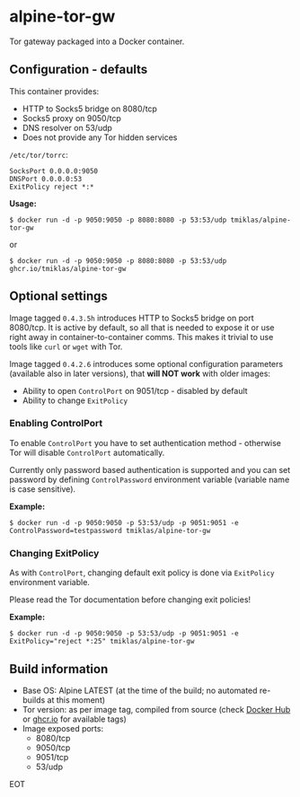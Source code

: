 # alpine-tor-gw
Tor gateway packaged into a Docker container. 

## Configuration - defaults

This container provides:

* HTTP to Socks5 bridge on 8080/tcp
* Socks5 proxy on 9050/tcp
* DNS resolver on 53/udp
* Does not provide any Tor hidden services

`/etc/tor/torrc`:
 
```
SocksPort 0.0.0.0:9050 
DNSPort 0.0.0.0:53 
ExitPolicy reject *:*
```

**Usage:**

`$ docker run -d -p 9050:9050 -p 8080:8080 -p 53:53/udp tmiklas/alpine-tor-gw`

or

`$ docker run -d -p 9050:9050 -p 8080:8080 -p 53:53/udp ghcr.io/tmiklas/alpine-tor-gw`

## Optional settings

Image tagged `0.4.3.5h` introduces HTTP to Socks5 bridge on port 8080/tcp. It is active by default, so all that is needed to expose it or use right away in container-to-container comms. This makes it trivial to use tools like `curl` or `wget` with Tor.

Image tagged `0.4.2.6` introduces some optional configuration parameters (available also in later versions), that **will NOT work** with older images:

* Ability to open `ControlPort` on 9051/tcp - disabled by default
* Ability to change `ExitPolicy` 

### Enabling ControlPort

To enable `ControlPort` you have to set authentication method - otherwise Tor will disable `ControlPort` automatically. 

Currently only password based authentication is supported and you can set password by defining `ControlPassword` environment variable (variable name is case sensitive).

**Example:**

`$ docker run -d -p 9050:9050 -p 53:53/udp -p 9051:9051 -e ControlPassword=testpassword tmiklas/alpine-tor-gw`

### Changing ExitPolicy

As with `ControlPort`, changing default exit policy is done via `ExitPolicy` environment variable. 

Please read the Tor documentation before changing exit policies!

**Example:**

`$ docker run -d -p 9050:9050 -p 53:53/udp -p 9051:9051 -e ExitPolicy="reject *:25" tmiklas/alpine-tor-gw`

## Build information

* Base OS: Alpine LATEST (at the time of the build; no automated re-builds at this moment)
* Tor version: as per image tag, compiled from source (check [Docker Hub](https://hub.docker.com/r/tmiklas/alpine-tor-gw/tags) or [ghcr.io](https://github.com/tmiklas/docker-alpine-tor-gw/pkgs/container/alpine-tor-gw) for available tags)
* Image exposed ports: 
	* 8080/tcp
	* 9050/tcp 
	* 9051/tcp
	* 53/udp


EOT
